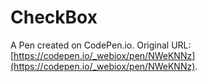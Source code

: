 # CheckBox

A Pen created on CodePen.io. Original URL: [https://codepen.io/_webiox/pen/NWeKNNz](https://codepen.io/_webiox/pen/NWeKNNz).


